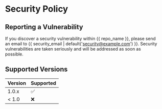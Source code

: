 # Security Policy

## Reporting a Vulnerability

If you discover a security vulnerability within {{ repo_name }}, please send an email to {{ security_email | default('security@example.com') }}. Security vulnerabilities are taken seriously and will be addressed as soon as possible.

## Supported Versions

| Version | Supported          |
| ------- | ------------------ |
| 1.0.x   | :white_check_mark: |
| < 1.0   | :x:                |
